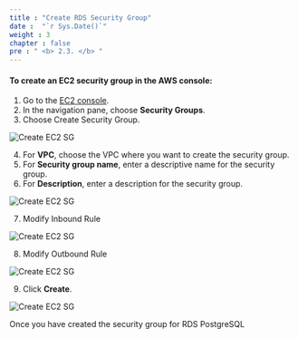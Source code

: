 ```yaml
---
title : "Create RDS Security Group"
date :  "`r Sys.Date()`" 
weight : 3
chapter : false
pre : " <b> 2.3. </b> "
---
```



#### To create an EC2 security group in the AWS console:

1. Go to the [EC2 console](https://us-east-1.console.aws.amazon.com/ec2/home?region=us-east-1#Home:).
2. In the navigation pane, choose **Security Groups**.
3. Choose Create Security Group.

![Create EC2 SG](/images/preparation/2/1.png)

4. For **VPC**, choose the VPC where you want to create the security group.
5. For **Security group name**, enter a descriptive name for the security group.
6. For **Description**, enter a description for the security group.

![Create EC2 SG](/images/preparation/3/1.png)

7. Modify Inbound Rule

![Create EC2 SG](/images/preparation/3/2.png)

8. Modify Outbound Rule

![Create EC2 SG](/images/preparation/3/3.png)

9. Click **Create**.

![Create EC2 SG](/images/preparation/3/4.png)

Once you have created the security group for RDS PostgreSQL